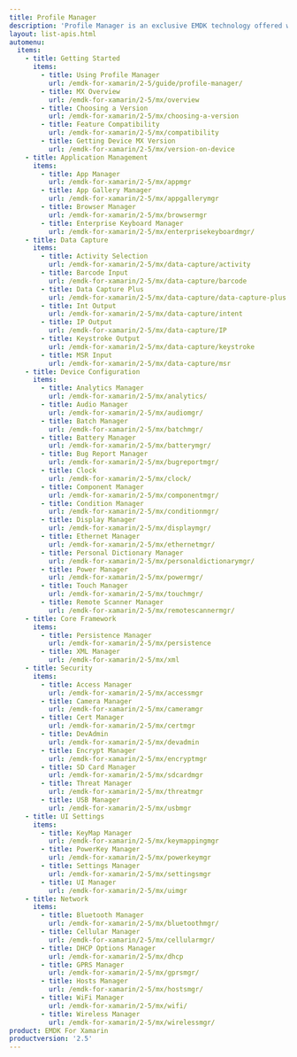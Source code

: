 ```yaml
---
title: Profile Manager
description: 'Profile Manager is an exclusive EMDK technology offered within your IDE, providing a GUI based development tool. This allows you to write fewer lines of code resulting in reduced development time, effort and errors.'
layout: list-apis.html
automenu:
  items:
    - title: Getting Started
      items:
        - title: Using Profile Manager
          url: /emdk-for-xamarin/2-5/guide/profile-manager/
        - title: MX Overview
          url: /emdk-for-xamarin/2-5/mx/overview
        - title: Choosing a Version
          url: /emdk-for-xamarin/2-5/mx/choosing-a-version
        - title: Feature Compatibility
          url: /emdk-for-xamarin/2-5/mx/compatibility
        - title: Getting Device MX Version
          url: /emdk-for-xamarin/2-5/mx/version-on-device
    - title: Application Management
      items:
        - title: App Manager
          url: /emdk-for-xamarin/2-5/mx/appmgr
        - title: App Gallery Manager
          url: /emdk-for-xamarin/2-5/mx/appgallerymgr
        - title: Browser Manager
          url: /emdk-for-xamarin/2-5/mx/browsermgr
        - title: Enterprise Keyboard Manager
          url: /emdk-for-xamarin/2-5/mx/enterprisekeyboardmgr/
    - title: Data Capture
      items:
        - title: Activity Selection
          url: /emdk-for-xamarin/2-5/mx/data-capture/activity
        - title: Barcode Input
          url: /emdk-for-xamarin/2-5/mx/data-capture/barcode
        - title: Data Capture Plus
          url: /emdk-for-xamarin/2-5/mx/data-capture/data-capture-plus
        - title: Int Output
          url: /emdk-for-xamarin/2-5/mx/data-capture/intent
        - title: IP Output
          url: /emdk-for-xamarin/2-5/mx/data-capture/IP
        - title: Keystroke Output
          url: /emdk-for-xamarin/2-5/mx/data-capture/keystroke
        - title: MSR Input
          url: /emdk-for-xamarin/2-5/mx/data-capture/msr
    - title: Device Configuration
      items:
        - title: Analytics Manager
          url: /emdk-for-xamarin/2-5/mx/analytics/
        - title: Audio Manager
          url: /emdk-for-xamarin/2-5/mx/audiomgr/
        - title: Batch Manager
          url: /emdk-for-xamarin/2-5/mx/batchmgr/
        - title: Battery Manager
          url: /emdk-for-xamarin/2-5/mx/batterymgr/
        - title: Bug Report Manager
          url: /emdk-for-xamarin/2-5/mx/bugreportmgr/
        - title: Clock
          url: /emdk-for-xamarin/2-5/mx/clock/
        - title: Component Manager
          url: /emdk-for-xamarin/2-5/mx/componentmgr/
        - title: Condition Manager
          url: /emdk-for-xamarin/2-5/mx/conditionmgr/
        - title: Display Manager
          url: /emdk-for-xamarin/2-5/mx/displaymgr/
        - title: Ethernet Manager
          url: /emdk-for-xamarin/2-5/mx/ethernetmgr/
        - title: Personal Dictionary Manager
          url: /emdk-for-xamarin/2-5/mx/personaldictionarymgr/
        - title: Power Manager
          url: /emdk-for-xamarin/2-5/mx/powermgr/
        - title: Touch Manager
          url: /emdk-for-xamarin/2-5/mx/touchmgr/
        - title: Remote Scanner Manager
          url: /emdk-for-xamarin/2-5/mx/remotescannermgr/
    - title: Core Framework
      items:
        - title: Persistence Manager
          url: /emdk-for-xamarin/2-5/mx/persistence
        - title: XML Manager
          url: /emdk-for-xamarin/2-5/mx/xml
    - title: Security
      items:
        - title: Access Manager
          url: /emdk-for-xamarin/2-5/mx/accessmgr
        - title: Camera Manager
          url: /emdk-for-xamarin/2-5/mx/cameramgr
        - title: Cert Manager
          url: /emdk-for-xamarin/2-5/mx/certmgr
        - title: DevAdmin
          url: /emdk-for-xamarin/2-5/mx/devadmin
        - title: Encrypt Manager
          url: /emdk-for-xamarin/2-5/mx/encryptmgr
        - title: SD Card Manager
          url: /emdk-for-xamarin/2-5/mx/sdcardmgr
        - title: Threat Manager
          url: /emdk-for-xamarin/2-5/mx/threatmgr
        - title: USB Manager
          url: /emdk-for-xamarin/2-5/mx/usbmgr
    - title: UI Settings
      items:
        - title: KeyMap Manager
          url: /emdk-for-xamarin/2-5/mx/keymappingmgr
        - title: PowerKey Manager
          url: /emdk-for-xamarin/2-5/mx/powerkeymgr
        - title: Settings Manager
          url: /emdk-for-xamarin/2-5/mx/settingsmgr
        - title: UI Manager
          url: /emdk-for-xamarin/2-5/mx/uimgr
    - title: Network
      items:
        - title: Bluetooth Manager
          url: /emdk-for-xamarin/2-5/mx/bluetoothmgr/
        - title: Cellular Manager
          url: /emdk-for-xamarin/2-5/mx/cellularmgr/
        - title: DHCP Options Manager
          url: /emdk-for-xamarin/2-5/mx/dhcp
        - title: GPRS Manager
          url: /emdk-for-xamarin/2-5/mx/gprsmgr/
        - title: Hosts Manager
          url: /emdk-for-xamarin/2-5/mx/hostsmgr/
        - title: WiFi Manager
          url: /emdk-for-xamarin/2-5/mx/wifi/
        - title: Wireless Manager
          url: /emdk-for-xamarin/2-5/mx/wirelessmgr/
product: EMDK For Xamarin
productversion: '2.5'
---
```















